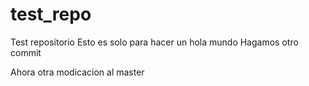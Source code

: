 # test_repo
Test repositorio
Esto es solo para hacer un hola mundo
Hagamos otro commit

Ahora otra modicacion al master
